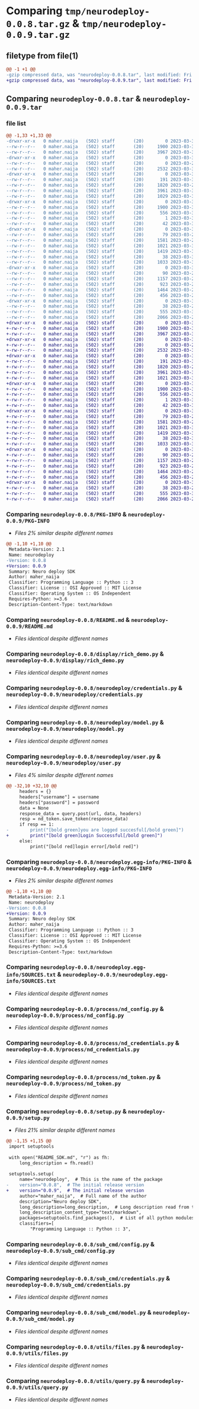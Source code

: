# Comparing `tmp/neurodeploy-0.0.8.tar.gz` & `tmp/neurodeploy-0.0.9.tar.gz`

## filetype from file(1)

```diff
@@ -1 +1 @@
-gzip compressed data, was "neurodeploy-0.0.8.tar", last modified: Fri Mar 31 23:41:47 2023, max compression
+gzip compressed data, was "neurodeploy-0.0.9.tar", last modified: Fri Mar 31 23:52:09 2023, max compression
```

## Comparing `neurodeploy-0.0.8.tar` & `neurodeploy-0.0.9.tar`

### file list

```diff
@@ -1,33 +1,33 @@
-drwxr-xr-x   0 maher.naija   (502) staff       (20)        0 2023-03-31 23:41:47.650369 neurodeploy-0.0.8/
--rw-r--r--   0 maher.naija   (502) staff       (20)     1900 2023-03-31 23:41:47.650193 neurodeploy-0.0.8/PKG-INFO
--rw-r--r--   0 maher.naija   (502) staff       (20)     3967 2023-03-30 21:36:23.000000 neurodeploy-0.0.8/README.md
-drwxr-xr-x   0 maher.naija   (502) staff       (20)        0 2023-03-31 23:41:47.646140 neurodeploy-0.0.8/display/
--rw-r--r--   0 maher.naija   (502) staff       (20)        0 2023-03-21 14:48:57.000000 neurodeploy-0.0.8/display/__init__.py
--rw-r--r--   0 maher.naija   (502) staff       (20)     2532 2023-03-30 22:45:07.000000 neurodeploy-0.0.8/display/rich_demo.py
-drwxr-xr-x   0 maher.naija   (502) staff       (20)        0 2023-03-31 23:41:47.647004 neurodeploy-0.0.8/neurodeploy/
--rw-r--r--   0 maher.naija   (502) staff       (20)      191 2023-03-30 22:41:33.000000 neurodeploy-0.0.8/neurodeploy/__init__.py
--rw-r--r--   0 maher.naija   (502) staff       (20)     1820 2023-03-29 22:34:53.000000 neurodeploy-0.0.8/neurodeploy/credentials.py
--rw-r--r--   0 maher.naija   (502) staff       (20)     3961 2023-03-30 22:12:44.000000 neurodeploy-0.0.8/neurodeploy/model.py
--rw-r--r--   0 maher.naija   (502) staff       (20)     1029 2023-03-31 23:41:33.000000 neurodeploy-0.0.8/neurodeploy/user.py
-drwxr-xr-x   0 maher.naija   (502) staff       (20)        0 2023-03-31 23:41:47.650009 neurodeploy-0.0.8/neurodeploy.egg-info/
--rw-r--r--   0 maher.naija   (502) staff       (20)     1900 2023-03-31 23:41:47.000000 neurodeploy-0.0.8/neurodeploy.egg-info/PKG-INFO
--rw-r--r--   0 maher.naija   (502) staff       (20)      556 2023-03-31 23:41:47.000000 neurodeploy-0.0.8/neurodeploy.egg-info/SOURCES.txt
--rw-r--r--   0 maher.naija   (502) staff       (20)        1 2023-03-31 23:41:47.000000 neurodeploy-0.0.8/neurodeploy.egg-info/dependency_links.txt
--rw-r--r--   0 maher.naija   (502) staff       (20)       42 2023-03-31 23:41:47.000000 neurodeploy-0.0.8/neurodeploy.egg-info/top_level.txt
-drwxr-xr-x   0 maher.naija   (502) staff       (20)        0 2023-03-31 23:41:47.647791 neurodeploy-0.0.8/process/
--rw-r--r--   0 maher.naija   (502) staff       (20)       79 2023-03-27 17:53:37.000000 neurodeploy-0.0.8/process/__init__.py
--rw-r--r--   0 maher.naija   (502) staff       (20)     1581 2023-03-29 23:00:47.000000 neurodeploy-0.0.8/process/nd_config.py
--rw-r--r--   0 maher.naija   (502) staff       (20)     1021 2023-03-31 23:02:15.000000 neurodeploy-0.0.8/process/nd_credentials.py
--rw-r--r--   0 maher.naija   (502) staff       (20)     1419 2023-03-31 23:37:27.000000 neurodeploy-0.0.8/process/nd_token.py
--rw-r--r--   0 maher.naija   (502) staff       (20)       38 2023-03-31 23:41:47.650416 neurodeploy-0.0.8/setup.cfg
--rw-r--r--   0 maher.naija   (502) staff       (20)     1033 2023-03-31 23:41:44.000000 neurodeploy-0.0.8/setup.py
-drwxr-xr-x   0 maher.naija   (502) staff       (20)        0 2023-03-31 23:41:47.648796 neurodeploy-0.0.8/sub_cmd/
--rw-r--r--   0 maher.naija   (502) staff       (20)       90 2023-03-27 17:02:02.000000 neurodeploy-0.0.8/sub_cmd/__init__.py
--rw-r--r--   0 maher.naija   (502) staff       (20)     1157 2023-03-29 23:03:43.000000 neurodeploy-0.0.8/sub_cmd/config.py
--rw-r--r--   0 maher.naija   (502) staff       (20)      923 2023-03-25 00:22:08.000000 neurodeploy-0.0.8/sub_cmd/credentials.py
--rw-r--r--   0 maher.naija   (502) staff       (20)     1464 2023-03-29 22:10:17.000000 neurodeploy-0.0.8/sub_cmd/model.py
--rw-r--r--   0 maher.naija   (502) staff       (20)      456 2023-03-25 00:28:39.000000 neurodeploy-0.0.8/sub_cmd/user.py
-drwxr-xr-x   0 maher.naija   (502) staff       (20)        0 2023-03-31 23:41:47.649442 neurodeploy-0.0.8/utils/
--rw-r--r--   0 maher.naija   (502) staff       (20)       38 2023-03-27 18:42:02.000000 neurodeploy-0.0.8/utils/__init__.py
--rw-r--r--   0 maher.naija   (502) staff       (20)      555 2023-03-31 23:05:07.000000 neurodeploy-0.0.8/utils/files.py
--rw-r--r--   0 maher.naija   (502) staff       (20)     2066 2023-03-21 14:48:57.000000 neurodeploy-0.0.8/utils/query.py
+drwxr-xr-x   0 maher.naija   (502) staff       (20)        0 2023-03-31 23:52:09.044004 neurodeploy-0.0.9/
+-rw-r--r--   0 maher.naija   (502) staff       (20)     1900 2023-03-31 23:52:09.043838 neurodeploy-0.0.9/PKG-INFO
+-rw-r--r--   0 maher.naija   (502) staff       (20)     3967 2023-03-30 21:36:23.000000 neurodeploy-0.0.9/README.md
+drwxr-xr-x   0 maher.naija   (502) staff       (20)        0 2023-03-31 23:52:09.038827 neurodeploy-0.0.9/display/
+-rw-r--r--   0 maher.naija   (502) staff       (20)        0 2023-03-21 14:48:57.000000 neurodeploy-0.0.9/display/__init__.py
+-rw-r--r--   0 maher.naija   (502) staff       (20)     2532 2023-03-30 22:45:07.000000 neurodeploy-0.0.9/display/rich_demo.py
+drwxr-xr-x   0 maher.naija   (502) staff       (20)        0 2023-03-31 23:52:09.040111 neurodeploy-0.0.9/neurodeploy/
+-rw-r--r--   0 maher.naija   (502) staff       (20)      191 2023-03-30 22:41:33.000000 neurodeploy-0.0.9/neurodeploy/__init__.py
+-rw-r--r--   0 maher.naija   (502) staff       (20)     1820 2023-03-29 22:34:53.000000 neurodeploy-0.0.9/neurodeploy/credentials.py
+-rw-r--r--   0 maher.naija   (502) staff       (20)     3961 2023-03-30 22:12:44.000000 neurodeploy-0.0.9/neurodeploy/model.py
+-rw-r--r--   0 maher.naija   (502) staff       (20)     1021 2023-03-31 23:51:02.000000 neurodeploy-0.0.9/neurodeploy/user.py
+drwxr-xr-x   0 maher.naija   (502) staff       (20)        0 2023-03-31 23:52:09.043649 neurodeploy-0.0.9/neurodeploy.egg-info/
+-rw-r--r--   0 maher.naija   (502) staff       (20)     1900 2023-03-31 23:52:08.000000 neurodeploy-0.0.9/neurodeploy.egg-info/PKG-INFO
+-rw-r--r--   0 maher.naija   (502) staff       (20)      556 2023-03-31 23:52:08.000000 neurodeploy-0.0.9/neurodeploy.egg-info/SOURCES.txt
+-rw-r--r--   0 maher.naija   (502) staff       (20)        1 2023-03-31 23:52:08.000000 neurodeploy-0.0.9/neurodeploy.egg-info/dependency_links.txt
+-rw-r--r--   0 maher.naija   (502) staff       (20)       42 2023-03-31 23:52:08.000000 neurodeploy-0.0.9/neurodeploy.egg-info/top_level.txt
+drwxr-xr-x   0 maher.naija   (502) staff       (20)        0 2023-03-31 23:52:09.041231 neurodeploy-0.0.9/process/
+-rw-r--r--   0 maher.naija   (502) staff       (20)       79 2023-03-27 17:53:37.000000 neurodeploy-0.0.9/process/__init__.py
+-rw-r--r--   0 maher.naija   (502) staff       (20)     1581 2023-03-29 23:00:47.000000 neurodeploy-0.0.9/process/nd_config.py
+-rw-r--r--   0 maher.naija   (502) staff       (20)     1021 2023-03-31 23:02:15.000000 neurodeploy-0.0.9/process/nd_credentials.py
+-rw-r--r--   0 maher.naija   (502) staff       (20)     1419 2023-03-31 23:37:27.000000 neurodeploy-0.0.9/process/nd_token.py
+-rw-r--r--   0 maher.naija   (502) staff       (20)       38 2023-03-31 23:52:09.044056 neurodeploy-0.0.9/setup.cfg
+-rw-r--r--   0 maher.naija   (502) staff       (20)     1033 2023-03-31 23:51:59.000000 neurodeploy-0.0.9/setup.py
+drwxr-xr-x   0 maher.naija   (502) staff       (20)        0 2023-03-31 23:52:09.042368 neurodeploy-0.0.9/sub_cmd/
+-rw-r--r--   0 maher.naija   (502) staff       (20)       90 2023-03-27 17:02:02.000000 neurodeploy-0.0.9/sub_cmd/__init__.py
+-rw-r--r--   0 maher.naija   (502) staff       (20)     1157 2023-03-29 23:03:43.000000 neurodeploy-0.0.9/sub_cmd/config.py
+-rw-r--r--   0 maher.naija   (502) staff       (20)      923 2023-03-25 00:22:08.000000 neurodeploy-0.0.9/sub_cmd/credentials.py
+-rw-r--r--   0 maher.naija   (502) staff       (20)     1464 2023-03-29 22:10:17.000000 neurodeploy-0.0.9/sub_cmd/model.py
+-rw-r--r--   0 maher.naija   (502) staff       (20)      456 2023-03-25 00:28:39.000000 neurodeploy-0.0.9/sub_cmd/user.py
+drwxr-xr-x   0 maher.naija   (502) staff       (20)        0 2023-03-31 23:52:09.043088 neurodeploy-0.0.9/utils/
+-rw-r--r--   0 maher.naija   (502) staff       (20)       38 2023-03-27 18:42:02.000000 neurodeploy-0.0.9/utils/__init__.py
+-rw-r--r--   0 maher.naija   (502) staff       (20)      555 2023-03-31 23:05:07.000000 neurodeploy-0.0.9/utils/files.py
+-rw-r--r--   0 maher.naija   (502) staff       (20)     2066 2023-03-21 14:48:57.000000 neurodeploy-0.0.9/utils/query.py
```

### Comparing `neurodeploy-0.0.8/PKG-INFO` & `neurodeploy-0.0.9/PKG-INFO`

 * *Files 2% similar despite different names*

```diff
@@ -1,10 +1,10 @@
 Metadata-Version: 2.1
 Name: neurodeploy
-Version: 0.0.8
+Version: 0.0.9
 Summary: Neuro deploy SDK
 Author: maher_naija
 Classifier: Programming Language :: Python :: 3
 Classifier: License :: OSI Approved :: MIT License
 Classifier: Operating System :: OS Independent
 Requires-Python: >=3.6
 Description-Content-Type: text/markdown
```

### Comparing `neurodeploy-0.0.8/README.md` & `neurodeploy-0.0.9/README.md`

 * *Files identical despite different names*

### Comparing `neurodeploy-0.0.8/display/rich_demo.py` & `neurodeploy-0.0.9/display/rich_demo.py`

 * *Files identical despite different names*

### Comparing `neurodeploy-0.0.8/neurodeploy/credentials.py` & `neurodeploy-0.0.9/neurodeploy/credentials.py`

 * *Files identical despite different names*

### Comparing `neurodeploy-0.0.8/neurodeploy/model.py` & `neurodeploy-0.0.9/neurodeploy/model.py`

 * *Files identical despite different names*

### Comparing `neurodeploy-0.0.8/neurodeploy/user.py` & `neurodeploy-0.0.9/neurodeploy/user.py`

 * *Files 4% similar despite different names*

```diff
@@ -32,10 +32,10 @@
     headers = {}
     headers["username"] = username
     headers["password"] = password
     data = None
     response_data = query.post(url, data, headers)
     resp = nd_token.save_token(response_data)
     if resp == 1:
-        print("[bold green]you are logged succesful[/bold green]")
+        print("[bold green]Login Successful[/bold green]")
     else:
         print("[bold red]login error[/bold red]")
```

### Comparing `neurodeploy-0.0.8/neurodeploy.egg-info/PKG-INFO` & `neurodeploy-0.0.9/neurodeploy.egg-info/PKG-INFO`

 * *Files 2% similar despite different names*

```diff
@@ -1,10 +1,10 @@
 Metadata-Version: 2.1
 Name: neurodeploy
-Version: 0.0.8
+Version: 0.0.9
 Summary: Neuro deploy SDK
 Author: maher_naija
 Classifier: Programming Language :: Python :: 3
 Classifier: License :: OSI Approved :: MIT License
 Classifier: Operating System :: OS Independent
 Requires-Python: >=3.6
 Description-Content-Type: text/markdown
```

### Comparing `neurodeploy-0.0.8/neurodeploy.egg-info/SOURCES.txt` & `neurodeploy-0.0.9/neurodeploy.egg-info/SOURCES.txt`

 * *Files identical despite different names*

### Comparing `neurodeploy-0.0.8/process/nd_config.py` & `neurodeploy-0.0.9/process/nd_config.py`

 * *Files identical despite different names*

### Comparing `neurodeploy-0.0.8/process/nd_credentials.py` & `neurodeploy-0.0.9/process/nd_credentials.py`

 * *Files identical despite different names*

### Comparing `neurodeploy-0.0.8/process/nd_token.py` & `neurodeploy-0.0.9/process/nd_token.py`

 * *Files identical despite different names*

### Comparing `neurodeploy-0.0.8/setup.py` & `neurodeploy-0.0.9/setup.py`

 * *Files 21% similar despite different names*

```diff
@@ -1,15 +1,15 @@
 import setuptools
 
 with open("README_SDK.md", "r") as fh:
     long_description = fh.read()
 
 setuptools.setup(
     name="neurodeploy",  # This is the name of the package
-    version="0.0.8",  # The initial release version
+    version="0.0.9",  # The initial release version
     author="maher_naija",  # Full name of the author
     description="Neuro deploy SDK",
     long_description=long_description,  # Long description read from the the readme file
     long_description_content_type="text/markdown",
     packages=setuptools.find_packages(),  # List of all python modules to be installed
     classifiers=[
         "Programming Language :: Python :: 3",
```

### Comparing `neurodeploy-0.0.8/sub_cmd/config.py` & `neurodeploy-0.0.9/sub_cmd/config.py`

 * *Files identical despite different names*

### Comparing `neurodeploy-0.0.8/sub_cmd/credentials.py` & `neurodeploy-0.0.9/sub_cmd/credentials.py`

 * *Files identical despite different names*

### Comparing `neurodeploy-0.0.8/sub_cmd/model.py` & `neurodeploy-0.0.9/sub_cmd/model.py`

 * *Files identical despite different names*

### Comparing `neurodeploy-0.0.8/utils/files.py` & `neurodeploy-0.0.9/utils/files.py`

 * *Files identical despite different names*

### Comparing `neurodeploy-0.0.8/utils/query.py` & `neurodeploy-0.0.9/utils/query.py`

 * *Files identical despite different names*


